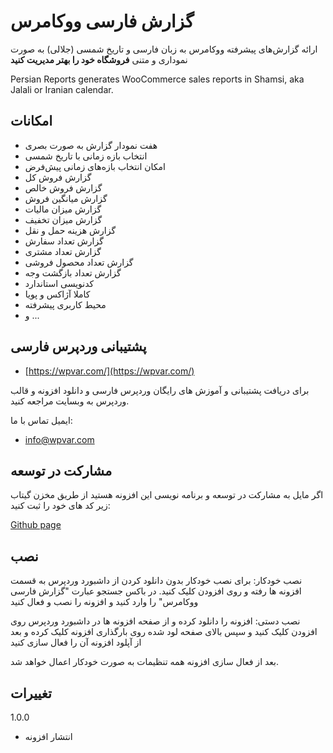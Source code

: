 # گزارش فارسی ووکامرس

ارائه گزارش‌های پیشرفته ووکامرس به زبان فارسی و تاریخ شمسی (جلالی) به صورت نموداری و متنی
**فروشگاه خود را بهتر مدیریت کنید**

Persian Reports generates WooCommerce sales reports in Shamsi, aka Jalali or Iranian calendar.

## امکانات

* هفت نمودار گزارش به صورت بصری
* انتخاب بازه زمانی با تاریخ شمسی
* امکان انتخاب بازه‌های زمانی پیش‌فرض
* گزارش فروش کل
* گزارش فروش خالص
* گزارش میانگین فروش
* گزارش میزان مالیات
* گزارش میزان تخفیف
* گزارش هزینه حمل و نقل
* گزارش تعداد سفارش
* گزارش تعداد مشتری
* گزارش تعداد محصول فروشی
* گزارش تعداد بازگشت وجه
* کدنویسی استاندارد
* کاملا آژاکس و پویا
* محیط کاربری پیشرفته
* و ...

## پشتیبانی وردپرس فارسی

* [https://wpvar.com/](https://wpvar.com/)

برای دریافت پشتیبانی و آموزش های رایگان وردپرس فارسی و دانلود افزونه و قالب وردپرس به وبسایت مراجعه کنید.

ایمیل تماس با ما:

* info@wpvar.com

## مشارکت در توسعه
اگر مایل به مشارکت در توسعه و برنامه نویسی این افزونه هستید از طریق مخزن گیتاب زیر کد های خود را ثبت کنید:

[Github page](https://github.com/wpvar/persian-reports)

## نصب

نصب خودکار:
برای نصب خودکار بدون دانلود کردن از داشبورد وردپرس به قسمت افزونه ها رفته و روی افزودن کلیک کنید. در باکس جستجو عبارت "گزارش فارسی ووکامرس" را وارد کنید و افزونه را نصب و فعال کنید

نصب دستی:
افزونه را دانلود کرده و از صفحه افزونه ها در داشبورد وردپرس روی افزودن کلیک کنید و سپس بالای صفحه لود شده روی بارگذاری افزونه کلیک کرده و بعد از آپلود افزونه آن را فعال سازی کنید

بعد از فعال سازی افزونه همه تنظیمات به صورت خودکار اعمال خواهد شد.

## تغییرات
1.0.0
* انتشار افزونه